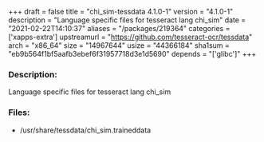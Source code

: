 +++
draft = false
title = "chi_sim-tessdata 4.1.0-1"
version = "4.1.0-1"
description = "Language specific files for tesseract lang chi_sim"
date = "2021-02-22T14:10:37"
aliases = "/packages/219364"
categories = ['xapps-extra']
upstreamurl = "https://github.com/tesseract-ocr/tessdata"
arch = "x86_64"
size = "14967644"
usize = "44366184"
sha1sum = "eb9b564f1bf5aafb3ebef6f31957718d3e1d5690"
depends = "['glibc']"
+++
### Description: 
Language specific files for tesseract lang chi_sim

### Files: 
* /usr/share/tessdata/chi_sim.traineddata
